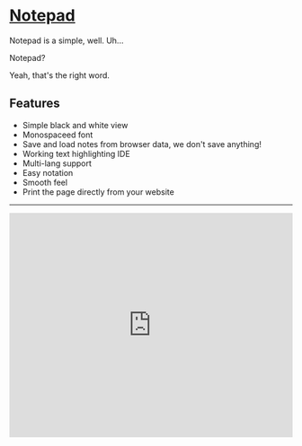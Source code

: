# [Notepad](https://notepad.bd103.repl.co)

Notepad is a simple, well. Uh...

Notepad?

Yeah, that's the right word.

## Features

- Simple black and white view
- Monospaceed font
- Save and load notes from browser data, we don't save anything!
- Working text highlighting IDE
- Multi-lang support
- Easy notation
- Smooth feel
- Print the page directly from your website

---

<iframe height="400px" width="100%" src="https://notepad.bd103.repl.co" scrolling="no" frameborder="no" allowtransparency="true" allowfullscreen="true" sandbox="allow-forms allow-pointer-lock allow-popups allow-same-origin allow-scripts allow-modals"></iframe>